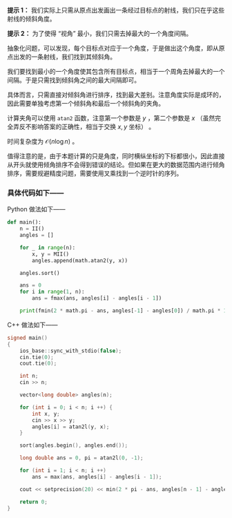 **提示 1：** 我们实际上只需从原点出发画出一条经过目标点的射线，我们只在乎这些射线的倾斜角度。

**提示 2：** 为了使得 “视角” 最小，我们只需去掉最大的一个角度间隔。

抽象化问题，可以发现，每个目标点对应于一个角度，于是做出这个角度，即从原点出发的一条射线，我们找到其倾斜角。

我们要找到最小的一个角度使其包含所有目标点，相当于一个周角去掉最大的一个间隔。于是只需找到倾斜角之间的最大间隔即可。

具体而言，只需直接对倾斜角进行排序，找到最大差别。注意角度实际是成环的，因此需要单独考虑第一个倾斜角和最后一个倾斜角的夹角。

计算夹角可以使用 `atan2` 函数，注意第一个参数是 $y$ ，第二个参数是 $x$ （虽然完全弄反不影响答案的正确性，相当于交换 $x,y$ 坐标） 。

时间复杂度为 $\mathcal{O}(n\log n)$ 。

值得注意的是，由于本题计算的只是角度，同时横纵坐标的下标都很小，因此直接从开头就使用倾角排序不会得到错误的结论。但如果在更大的数据范围内进行倾角排序，需要规避精度问题，需要使用叉乘找到一个逆时针的序列。

### 具体代码如下——

Python 做法如下——

```Python []
def main():
    n = II()
    angles = []

    for _ in range(n):
        x, y = MII()
        angles.append(math.atan2(y, x))

    angles.sort()

    ans = 0
    for i in range(1, n):
        ans = fmax(ans, angles[i] - angles[i - 1])

    print(fmin(2 * math.pi - ans, angles[-1] - angles[0]) / math.pi * 180) 
```

C++ 做法如下——

```cpp []
signed main()
{
    ios_base::sync_with_stdio(false);
    cin.tie(0);
    cout.tie(0);

    int n;
    cin >> n;

    vector<long double> angles(n);

    for (int i = 0; i < n; i ++) {
        int x, y;
        cin >> x >> y;
        angles[i] = atan2l(y, x);
    }

    sort(angles.begin(), angles.end());

    long double ans = 0, pi = atan2l(0, -1);

    for (int i = 1; i < n; i ++)
        ans = max(ans, angles[i] - angles[i - 1]);

    cout << setprecision(20) << min(2 * pi - ans, angles[n - 1] - angles[0]) / pi * 180;

    return 0;
}
```
